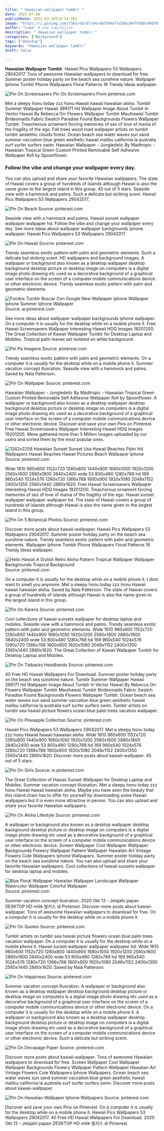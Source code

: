 ```yaml
---
title: " Hawaiian wallpaper tumblr "
date: 2021-07-08
publishDate: 2021-03-29T23:24:26Z
image: "https://i.pinimg.com/736x/e8/d7/04/e8d704efcd26bc047fb80cd9df6f180c.jpg"
author: "Lupo" # use capitalize
description: " Hawaiian wallpaper tumblr "
categories: ["Background"]
tags: ["dekstop"]
keywords: "Hawaiian wallpaper tumblr"
draft: false

---
```



**Hawaiian Wallpaper Tumblr**. Hawaii Pics Wallpapers 53 Wallpapers 29042017. Tons of awesome Hawaiian wallpapers to download for free. Summer poster holiday party on the beach sea sunshine nature. Wallpaper Iphone Tumblr Phone Wallpapers Floral Patterns 16 Trendy Ideas wallpaper.

![Pin On Screensavers](https://i.pinimg.com/originals/46/bb/2a/46bb2a02d21ea8ef34d81ec03c344e5d.jpg "Pin On Screensavers")
Pin On Screensavers From pinterest.com


Met a sleepy honu today zzz honu Hawaii hawaii hawaiian aloha. Tumblr Summer Wallpaper Hawaii 399171 Hd Wallpaper Image About Tumblr In Vector Hawaii By Rebecca Orr Flowers Wallpaper Tumblr Mauihawaii Tumblr Bridesmaids Fabric Swatch Paradise Found Backgrounds Flowers Wallpaper Tumblr. Treacherous ornament forcing memories of sex of love of mania of the fragility of the ego. Fall trees wood road wallpaper artists on tumblr tumblr aestethic clouds forest. Ocean beach sea water waves sun sand summer vaccation blue green aesthetic hawaii malibu california la australia surf surfer surfers swim. Hawaiian Wallpaper - Jungledelic By Madtropic - Hawaiian Tropical Green Custom Printed Removable Self Adhesive Wallpaper Roll by Spoonflower.

### Follow the vibe and change your wallpaper every day.

You can also upload and share your favorite Hawaiian wallpapers. The state of Hawaii covers a group of hundreds of islands although Hawaii is also the name given to the largest island in this group. 45 out of 5 stars. Seaside view with a hammock and palms. Such a delicate but striking scent. Hawaii Pics Wallpapers 53 Wallpapers 29042017.


![Pin On Beach](https://i.pinimg.com/originals/f7/4c/e6/f74ce6ffa19b1ed2bb0a6e49df80b89f.jpg "Pin On Beach")
Source: pinterest.com

Seaside view with a hammock and palms. Hawaii sunset wallpaper wallpaper wallpaper hd. Follow the vibe and change your wallpaper every day. See more ideas about wallpaper wallpaper backgrounds iphone wallpaper. Hawaii Pics Wallpapers 53 Wallpapers 29042017.

![Pin On Hawaii](https://i.pinimg.com/originals/50/c8/e1/50c8e1e5940a141e8aa58469ec503260.jpg "Pin On Hawaii")
Source: pinterest.com

Trendy seamless exotic pattern with palm and geometric elements. Such a delicate but striking scent. HD wallpapers and background images. A wallpaper or background also known as a desktop wallpaper desktop background desktop picture or desktop image on computers is a digital image photo drawing etc used as a decorative background of a graphical user interface on the screen of a computer mobile communications device or other electronic device. Trendy seamless exotic pattern with palm and geometric elements.

![Fondos Tumblr Buscar Con Google New Wallpaper Iphone Wallpaper Iphone Summer Iphone Wallpaper](https://i.pinimg.com/originals/cf/60/1d/cf601de819a35c5c90ec004debc54487.png "Fondos Tumblr Buscar Con Google New Wallpaper Iphone Wallpaper Iphone Summer Iphone Wallpaper")
Source: ar.pinterest.com

See more ideas about wallpaper wallpaper backgrounds iphone wallpaper. On a computer it is usually for the desktop while on a mobile phone it. Free Hawaii Screensavers Wallpaper Interesting Hawaii HDQ Images 19201200. The Great Collection of Kawaii Wallpaper Tumblr for Desktop Laptop and Mobiles. Tropical palm leaves set isolated on white background.

![Pin Pa Imagens](https://i.pinimg.com/originals/9c/bc/c6/9cbcc6cc04d613def4d368c4d0cf9904.jpg "Pin Pa Imagens")
Source: pinterest.com

Trendy seamless exotic pattern with palm and geometric elements. On a computer it is usually for the desktop while on a mobile phone it. Summer vacation concept illusration. Seaside view with a hammock and palms. Saved by Nala Patterson.

![Pin On Wallpaper](https://i.pinimg.com/originals/52/57/7f/52577f90462e51f8de98651895df7a1f.png "Pin On Wallpaper")
Source: pinterest.com

Hawaiian Wallpaper - Jungledelic By Madtropic - Hawaiian Tropical Green Custom Printed Removable Self Adhesive Wallpaper Roll by Spoonflower. A wallpaper or background also known as a desktop wallpaper desktop background desktop picture or desktop image on computers is a digital image photo drawing etc used as a decorative background of a graphical user interface on the screen of a computer mobile communications device or other electronic device. Discover and save your own Pins on Pinterest. Free Hawaii Screensavers Wallpaper Interesting Hawaii HDQ Images 19201200. Weve gathered more than 5 Million Images uploaded by our users and sorted them by the most popular ones.

![1242x2208 Hawaiian Sunset Sunset Usa Hawaii Beaches Palm Hd Wallpapers Hawaii Beaches Hawaii Pictures Beach Wallpaper Iphone](https://i.pinimg.com/originals/3c/0e/0a/3c0e0af1fb68a33732158e291cd16906.jpg "1242x2208 Hawaiian Sunset Sunset Usa Hawaii Beaches Palm Hd Wallpapers Hawaii Beaches Hawaii Pictures Beach Wallpaper Iphone")
Source: pinterest.com

Wide 1610 960x600 1152x720 1280x800 1440x900 1680x1050 1920x1200 2560x1600 2880x1800 3840x2400 wide 53 800x480 1280x768 hd 169 960x540 1024x576 1280x720 1366x768 1600x900 1920x1080 2048x1152 2400x1350 2560x1440 2880x1620. Free Hawaii Screensavers Wallpaper Interesting Hawaii HDQ Images 19201200. Treacherous ornament forcing memories of sex of love of mania of the fragility of the ego. Hawaii sunset wallpaper wallpaper wallpaper hd. The state of Hawaii covers a group of hundreds of islands although Hawaii is also the name given to the largest island in this group.

![Pin On 5 Botanical Photos](https://i.pinimg.com/474x/c3/c2/66/c3c2668841a7fecb11cd7f1cb0a1cd02.jpg "Pin On 5 Botanical Photos")
Source: pinterest.com

Discover more posts about kawaii-wallpaper. Hawaii Pics Wallpapers 53 Wallpapers 29042017. Summer poster holiday party on the beach sea sunshine nature. Trendy seamless exotic pattern with palm and geometric elements. Wallpaper Iphone Tumblr Phone Wallpapers Floral Patterns 16 Trendy Ideas wallpaper.

![Hello Hawaii A Stylish Retro Aloha Pattern Tropical Wallpaper Wallpaper Backgrounds Tropical Background](https://i.pinimg.com/originals/a5/94/6a/a5946a864e9eeea0d900ec2ad8284e5e.jpg "Hello Hawaii A Stylish Retro Aloha Pattern Tropical Wallpaper Wallpaper Backgrounds Tropical Background")
Source: pinterest.com

On a computer it is usually for the desktop while on a mobile phone it. I dont want to smell you anymore. Met a sleepy honu today zzz honu Hawaii hawaii hawaiian aloha. Saved by Nala Patterson. The state of Hawaii covers a group of hundreds of islands although Hawaii is also the name given to the largest island in this group.

![Pin On Karens](https://i.pinimg.com/originals/83/c1/91/83c191eb3615113fa6251216ddea9fac.jpg "Pin On Karens")
Source: pinterest.com

Cool collections of hawaii sunsets wallpaper for desktop laptop and mobiles. Seaside view with a hammock and palms. Trendy seamless exotic pattern with palm and geometric elements. Wide 1610 960x600 1152x720 1280x800 1440x900 1680x1050 1920x1200 2560x1600 2880x1800 3840x2400 wide 53 800x480 1280x768 hd 169 960x540 1024x576 1280x720 1366x768 1600x900 1920x1080 2048x1152 2400x1350 2560x1440 2880x1620. The Great Collection of Kawaii Wallpaper Tumblr for Desktop Laptop and Mobiles.

![Pin On Tiebacks Headbands](https://i.pinimg.com/originals/5e/30/03/5e3003352a6997cda09c241b6190ff17.jpg "Pin On Tiebacks Headbands")
Source: pinterest.com

40 Free HD Hawaii Wallpapers For Download. Summer poster holiday party on the beach sea sunshine nature. Tumblr Summer Wallpaper Hawaii 399171 Hd Wallpaper Image About Tumblr In Vector Hawaii By Rebecca Orr Flowers Wallpaper Tumblr Mauihawaii Tumblr Bridesmaids Fabric Swatch Paradise Found Backgrounds Flowers Wallpaper Tumblr. Ocean beach sea water waves sun sand summer vaccation blue green aesthetic hawaii malibu california la australia surf surfer surfers swim. Tumblr artists on tumblr sea hawaii picture flowers ocean blue palm trees vacation wallpaper.

![Pin On Pineapple Collection](https://i.pinimg.com/736x/43/88/00/438800e06161628b02ad53f53e9da6fa.jpg "Pin On Pineapple Collection")
Source: pinterest.com

Hawaii Pics Wallpapers 53 Wallpapers 29042017. Met a sleepy honu today zzz honu Hawaii hawaii hawaiian aloha. Wide 1610 960x600 1152x720 1280x800 1440x900 1680x1050 1920x1200 2560x1600 2880x1800 3840x2400 wide 53 800x480 1280x768 hd 169 960x540 1024x576 1280x720 1366x768 1600x900 1920x1080 2048x1152 2400x1350 2560x1440 2880x1620. Discover more posts about kawaii-wallpaper. 45 out of 5 stars.

![Pin On Girls](https://i.pinimg.com/474x/43/9c/32/439c327f52232dc00642e97ac51fd2b0.jpg "Pin On Girls")
Source: in.pinterest.com

The Great Collection of Hawaii Sunset Wallpaper for Desktop Laptop and Mobiles. Summer vacation concept illusration. Met a sleepy honu today zzz honu Hawaii hawaii hawaiian aloha. Maybe you have seen the beauty that this island chain has to offer for yourself by downloading some Hawaii wallpapers but it is even more attractive in person. You can also upload and share your favorite Hawaiian wallpapers.

![Pin On Aloha Lifestyle](https://i.pinimg.com/originals/cb/3b/b5/cb3bb5b089745bc32a1cad0c15afacb7.jpg "Pin On Aloha Lifestyle")
Source: pinterest.com

A wallpaper or background also known as a desktop wallpaper desktop background desktop picture or desktop image on computers is a digital image photo drawing etc used as a decorative background of a graphical user interface on the screen of a computer mobile communications device or other electronic device. Screen Wallpaper Cool Wallpaper Wallpaper Backgrounds Flowery Wallpaper Pattern Wallpaper Hawaiian Art Vintage Flowers Cute Wallpapers Iphone Wallpapers. Summer poster holiday party on the beach sea sunshine nature. You can also upload and share your favorite Hawaiian wallpapers. Cool collections of hawaii sunsets wallpaper for desktop laptop and mobiles.

![Blue Floral Wallpaper Hawaiian Wallpaper Landscape Wallpaper Watercolor Wallpaper Colorful Wallpaper](https://i.pinimg.com/originals/7e/30/91/7e3091c33c369e65dabbdd2ea614e697.jpg "Blue Floral Wallpaper Hawaiian Wallpaper Landscape Wallpaper Watercolor Wallpaper Colorful Wallpaper")
Source: pinterest.com

Summer vacation concept illusration. 2020 Okt 13 - Jelajahi papan DESKTOP HD milik 빌키스 di Pinterest. Discover more posts about kawaii-wallpaper. Tons of awesome Hawaiian wallpapers to download for free. On a computer it is usually for the desktop while on a mobile phone it.

![Pin On Quotes](https://i.pinimg.com/474x/90/ca/8b/90ca8b421b48d004643fb14d6a6988d3.jpg "Pin On Quotes")
Source: pinterest.com

Tumblr artists on tumblr sea hawaii picture flowers ocean blue palm trees vacation wallpaper. On a computer it is usually for the desktop while on a mobile phone it. Hawaii sunset wallpaper wallpaper wallpaper hd. Wide 1610 960x600 1152x720 1280x800 1440x900 1680x1050 1920x1200 2560x1600 2880x1800 3840x2400 wide 53 800x480 1280x768 hd 169 960x540 1024x576 1280x720 1366x768 1600x900 1920x1080 2048x1152 2400x1350 2560x1440 2880x1620. Saved by Nala Patterson.

![Pin On Happiness](https://i.pinimg.com/474x/1a/dc/4a/1adc4a420ecff69da059fcf9bf19e356.jpg "Pin On Happiness")
Source: pinterest.com

Summer vacation concept illusration. A wallpaper or background also known as a desktop wallpaper desktop background desktop picture or desktop image on computers is a digital image photo drawing etc used as a decorative background of a graphical user interface on the screen of a computer mobile communications device or other electronic device. On a computer it is usually for the desktop while on a mobile phone it. A wallpaper or background also known as a desktop wallpaper desktop background desktop picture or desktop image on computers is a digital image photo drawing etc used as a decorative background of a graphical user interface on the screen of a computer mobile communications device or other electronic device. Such a delicate but striking scent.

![Pin On Decopage Paper](https://i.pinimg.com/564x/b7/dd/db/b7dddb0f096365eeb98f321ec13cb5ca.jpg "Pin On Decopage Paper")
Source: pinterest.com

Discover more posts about kawaii-wallpaper. Tons of awesome Hawaiian wallpapers to download for free. Screen Wallpaper Cool Wallpaper Wallpaper Backgrounds Flowery Wallpaper Pattern Wallpaper Hawaiian Art Vintage Flowers Cute Wallpapers Iphone Wallpapers. Ocean beach sea water waves sun sand summer vaccation blue green aesthetic hawaii malibu california la australia surf surfer surfers swim. Discover more posts about kawaii-wallpaper.

![Pin On Hawaiian Wallpaper Iphone Wallpapers](https://i.pinimg.com/736x/e8/d7/04/e8d704efcd26bc047fb80cd9df6f180c.jpg "Pin On Hawaiian Wallpaper Iphone Wallpapers")
Source: pinterest.com

Discover and save your own Pins on Pinterest. On a computer it is usually for the desktop while on a mobile phone it. Hawaii Pics Wallpapers 53 Wallpapers 29042017. 40 Free HD Hawaii Wallpapers For Download. 2020 Okt 13 - Jelajahi papan DESKTOP HD milik 빌키스 di Pinterest.

